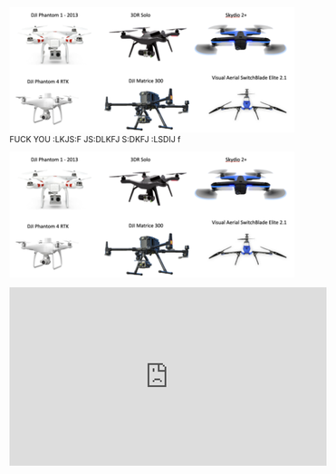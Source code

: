 <img src='images/drone_examples_1.png'>
FUCK YOU :LKJS:F JS:DLKFJ S:DKFJ :LSDIJ f

![Drone](images/drone_examples_1.png)


<iframe width="560" height="315" src="https://www.youtube.com/embed/1VUXgwoNQRs" title="YouTube video player" frameborder="0" allow="accelerometer; autoplay; clipboard-write; encrypted-media; gyroscope; picture-in-picture; web-share" allowfullscreen></iframe>
            
     
